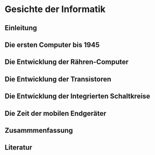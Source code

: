 # Gesichte der Informatik 

## Einleitung

## Die ersten Computer bis 1945

## Die Entwicklung der Rähren-Computer

## Die Entwicklung der Transistoren

## Die Entwicklung der Integrierten Schaltkreise 

## Die Zeit der mobilen Endgeräter

## Zusammmenfassung

## Literatur
